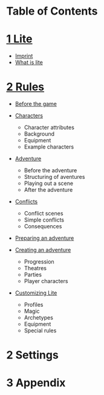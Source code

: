 # Table of Contents

# [1 Lite](./01_Lite/README.md)

- [Imprint]()
- [What is lite]()

# [2 Rules](./02_Rules/README.md)

- [Before the game](./02_Rules/01_BeforeTheGame.md)
- [Characters](./02_Rules/02_Characters.md)

  - Character attributes
  - Background
  - Equipment
  - Example characters

- [Adventure](./02_Rules/03_Adventure.md)

  - Before the adventure
  - Structuring of aventures
  - Playing out a scene
  - After the adventure

- [Conflicts](./02_Rules/04_Conflicts.md)

  - Conflict scenes
  - Simple conflicts
  - Consequences

- [Preparing an adventure](./02_Rules/05_PreparingAdventures.md)
- [Creating an adventure](./02_Rules/06_CreateAdventures.md)

  - Progression
  - Theatres
  - Parties
  - Player characters

- [Customizing Lite](./02_Rules/07_CustomizingLite.md)
  - Profiles
  - Magic
  - Archetypes
  - Equipment
  - Special rules

# 2 Settings

# 3 Appendix
